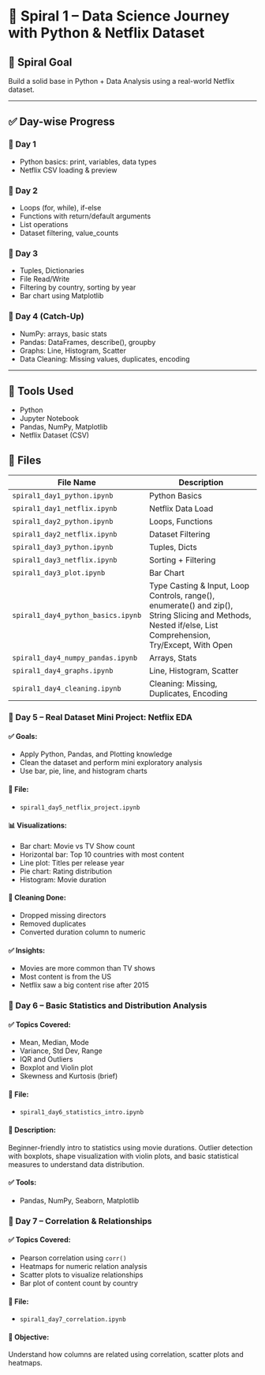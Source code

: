 # 📘 Spiral 1 – Data Science Journey with Python & Netflix Dataset

## 🔁 Spiral Goal
Build a solid base in Python + Data Analysis using a real-world Netflix dataset.

---

## ✅ Day-wise Progress

### 📅 Day 1
- Python basics: print, variables, data types
- Netflix CSV loading & preview

### 📅 Day 2
- Loops (for, while), if-else
- Functions with return/default arguments
- List operations
- Dataset filtering, value_counts

### 📅 Day 3
- Tuples, Dictionaries
- File Read/Write
- Filtering by country, sorting by year
- Bar chart using Matplotlib

### 📅 Day 4 (Catch-Up)
- NumPy: arrays, basic stats
- Pandas: DataFrames, describe(), groupby
- Graphs: Line, Histogram, Scatter
- Data Cleaning: Missing values, duplicates, encoding

---

## 🧰 Tools Used
- Python
- Jupyter Notebook
- Pandas, NumPy, Matplotlib
- Netflix Dataset (CSV)

## 📁 Files

| File Name | Description |
|-----------|-------------|
| `spiral1_day1_python.ipynb` | Python Basics |
| `spiral1_day1_netflix.ipynb` | Netflix Data Load |
| `spiral1_day2_python.ipynb` | Loops, Functions |
| `spiral1_day2_netflix.ipynb` | Dataset Filtering |
| `spiral1_day3_python.ipynb` | Tuples, Dicts |
| `spiral1_day3_netflix.ipynb` | Sorting + Filtering |
| `spiral1_day3_plot.ipynb` | Bar Chart |
| `spiral1_day4_python_basics.ipynb` | Type Casting & Input, Loop Controls, range(), enumerate() and zip(), String Slicing and Methods, Nested if/else,  List Comprehension, Try/Except, With Open |
| `spiral1_day4_numpy_pandas.ipynb` | Arrays, Stats |
| `spiral1_day4_graphs.ipynb` | Line, Histogram, Scatter |
| `spiral1_day4_cleaning.ipynb` | Cleaning: Missing, Duplicates, Encoding |


### 📅 Day 5 – Real Dataset Mini Project: Netflix EDA

#### ✅ Goals:
- Apply Python, Pandas, and Plotting knowledge
- Clean the dataset and perform mini exploratory analysis
- Use bar, pie, line, and histogram charts

#### 📁 File:
- `spiral1_day5_netflix_project.ipynb`

#### 📊 Visualizations:
- Bar chart: Movie vs TV Show count
- Horizontal bar: Top 10 countries with most content
- Line plot: Titles per release year
- Pie chart: Rating distribution
- Histogram: Movie duration

#### 🧹 Cleaning Done:
- Dropped missing directors
- Removed duplicates
- Converted duration column to numeric

#### ✅ Insights:
- Movies are more common than TV shows
- Most content is from the US
- Netflix saw a big content rise after 2015

### 📅 Day 6 – Basic Statistics and Distribution Analysis

#### ✅ Topics Covered:
- Mean, Median, Mode
- Variance, Std Dev, Range
- IQR and Outliers
- Boxplot and Violin plot
- Skewness and Kurtosis (brief)

#### 📁 File:
- `spiral1_day6_statistics_intro.ipynb`

#### 📌 Description:
Beginner-friendly intro to statistics using movie durations.
Outlier detection with boxplots, shape visualization with violin plots, and basic statistical measures to understand data distribution.

#### ✅ Tools:
- Pandas, NumPy, Seaborn, Matplotlib

### 📅 Day 7 – Correlation & Relationships

#### ✅ Topics Covered:
- Pearson correlation using `corr()`
- Heatmaps for numeric relation analysis
- Scatter plots to visualize relationships
- Bar plot of content count by country

#### 📁 File:
- `spiral1_day7_correlation.ipynb`

#### 🎯 Objective:
Understand how columns are related using correlation, scatter plots and heatmaps.
